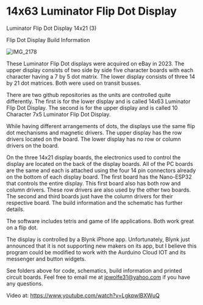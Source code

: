 # 14x63 Luminator Flip Dot Display
Luminator Flip Dot Display 14x21 (3)

Flip Dot Display Build Information

![IMG_2178](https://github.com/user-attachments/assets/3ae5ba9a-99da-4f12-9b67-abaf8a084262)

These Luminator Flip Dot displays were acquired on eBay in 2023.  The upper display consists of two side by side five character boards with each character having a 7 by 5 dot matrix.  The lower display consists of three 14 by 21 dot matrices.  Both were used on transit busses.

There are two github repositories as the units are controlled quite differently.  The first is for the lower display and is called 14x63 Luminator Flip Dot Display.  The second is for the upper display and is called 10 Character 7x5 Luminator Flip Dot Display.

While having different arrangements of dots, the displays use the same flip dot mechanisms and magnetic drivers.  The upper display has the row drivers located on the board.  The lower display has no row or column drivers on the board.  

On the three 14x21 display boards, the electronics used to control the display are located on the back of the display boards.  All of the PC boards are the same and each is attached using the four 14 pin connectors already on the bottom of each display board.  The first board has the Nano-ESP32 that controls the entire display.  This first board also has both row and column drivers.  These row drivers are also used by the other two boards.  The second and third boards just have the column drivers for their respective board.  The build information and the schematic has further details.

The software includes tetris and game of life applications.  Both work great on a flip dot.  

The display is controlled by a Blynk iPhone app.  Unfortunately, Blynk just announced that it is not supporting new makers on its app, but I believe this program could be modified to work with the Aurduino Cloud IOT and its messenger and button widgets.

See folders above for code, schematics, build information and printed circuit boards. Feel free to email me at jpwolfe31@yahoo.com if you have any questions.

Video at:  https://www.youtube.com/watch?v=LgkpwIBXWuQ
